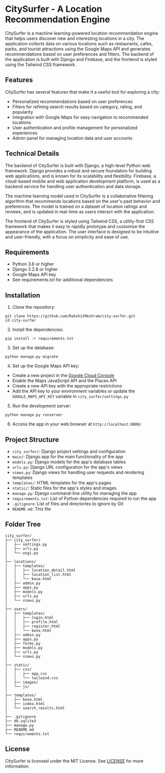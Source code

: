 # CitySurfer - A Location Recommendation Engine

CitySurfer is a machine learning-powered location recommendation engine that helps users discover new and interesting locations in a city. The application collects data on various locations such as restaurants, cafes, parks, and tourist attractions using the Google Maps API and generates recommendations based on user preferences and filters. The backend of the application is built with Django and Firebase, and the frontend is styled using the Tailwind CSS framework.

## Features

CitySurfer has several features that make it a useful tool for exploring a city:

- Personalized recommendations based on user preferences
- Filters for refining search results based on category, rating, and popularity
- Integration with Google Maps for easy navigation to recommended locations
- User authentication and profile management for personalized experiences
- Admin panel for managing location data and user accounts

## Technical Details
The backend of CitySurfer is built with Django, a high-level Python web framework. Django provides a robust and secure foundation for building web applications, and is known for its scalability and flexibility. Firebase, a cloud-based mobile and web application development platform, is used as a backend service for handling user authentication and data storage.

The machine learning model used in CitySurfer is a collaborative filtering algorithm that recommends locations based on the user's past behavior and preferences. The model is trained on a dataset of location ratings and reviews, and is updated in real-time as users interact with the application.

The frontend of CitySurfer is styled using Tailwind CSS, a utility-first CSS framework that makes it easy to rapidly prototype and customize the appearance of the application. The user interface is designed to be intuitive and user-friendly, with a focus on simplicity and ease of use.

## Requirements

- Python 3.6 or higher
- Django 3.2.8 or higher
- Google Maps API key
- See requirements.txt for additional dependencies

## Installation

1. Clone the repository:

```
git clone https://github.com/RakshitMeshram/city-surfer.git
cd city-surfer
```

2. Install the dependencies:

```
pip install -r requirements.txt
```

3. Set up the database:

```
python manage.py migrate
```


4. Set up the Google Maps API key:

- Create a new project in the [Google Cloud Console](https://console.cloud.google.com/)
- Enable the Maps JavaScript API and the Places API
- Create a new API key with the appropriate restrictions
- Add the API key to your environment variables or update the `GOOGLE_MAPS_API_KEY` variable in `city_surfer/settings.py`

5. Run the development server:

```
python manage.py runserver
```

6. Access the app in your web browser at `http://localhost:8000/`

## Project Structure

- `city_surfer/`: Django project settings and configuration
- `main/`: Django app for the main functionality of the app
- `models.py`: Django models for the app's database tables
- `urls.py`: Django URL configuration for the app's views
- `views.py`: Django views for handling user requests and rendering templates
- `templates/`: HTML templates for the app's pages
- `static/`: Static files for the app's styles and images
- `manage.py`: Django command-line utility for managing the app
- `requirements.txt`: List of Python dependencies required to run the app
- `.gitignore`: List of files and directories to ignore by Git
- `README.md`: This file

## Folder Tree

```
city_surfer/
├── city_surfer/
│   ├── settings.py
│   ├── urls.py
│   └── wsgi.py
│
├── locations/
│   ├── templates/
│   │   ├── location_detail.html
│   │   ├── location_list.html
│   │   └── base.html
│   ├── admin.py
│   ├── apps.py
│   ├── models.py
│   ├── urls.py
│   └── views.py
│
├── users/
│   ├── templates/
│   │   ├── login.html
│   │   ├── profile.html
│   │   ├── register.html
│   │   └── base.html
│   ├── admin.py
│   ├── apps.py
│   ├── forms.py
│   ├── models.py
│   ├── urls.py
│   └── views.py
│
├── static/
│   ├── css/
│   │   ├── app.css
│   │   └── tailwind.css
│   ├── images/
│   └── js/
│
├── templates/
│   ├── base.html
│   ├── index.html
│   └── search_results.html
│
├── .gitignore
├── db.sqlite3
├── manage.py
├── README.md
└── requirements.txt
```

## License

CitySurfer is licensed under the MIT License. See [LICENSE](LICENSE) for more information.

